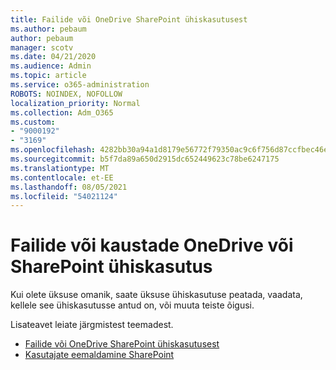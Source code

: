 ```yaml
---
title: Failide või OneDrive SharePoint ühiskasutusest
ms.author: pebaum
author: pebaum
manager: scotv
ms.date: 04/21/2020
ms.audience: Admin
ms.topic: article
ms.service: o365-administration
ROBOTS: NOINDEX, NOFOLLOW
localization_priority: Normal
ms.collection: Adm_O365
ms.custom:
- "9000192"
- "3169"
ms.openlocfilehash: 4282bb30a94a1d8179e56772f79350ac9c6f756d87ccfbec46e0418a3cc18612
ms.sourcegitcommit: b5f7da89a650d2915dc652449623c78be6247175
ms.translationtype: MT
ms.contentlocale: et-EE
ms.lasthandoff: 08/05/2021
ms.locfileid: "54021124"
---
```

# <a name="how-to-stop-sharing-onedrive-or-sharepoint-files-or-folders"></a>Failide või kaustade OneDrive või SharePoint ühiskasutus

Kui olete üksuse omanik, saate üksuse ühiskasutuse peatada, vaadata, kellele see ühiskasutusse antud on, või muuta teiste õigusi.

Lisateavet leiate järgmistest teemadest. 

- [Failide või OneDrive SharePoint ühiskasutusest](https://support.office.com/article/stop-sharing-onedrive-or-sharepoint-files-or-folders-or-change-permissions-0a36470f-d7fe-40a0-bd74-0ac6c1e13323)
- [Kasutajate eemaldamine SharePoint](/sharepoint/remove-users)